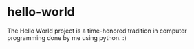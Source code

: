 # hello-world
The Hello World project is a time-honored tradition in computer programming done by me using python.
:)
